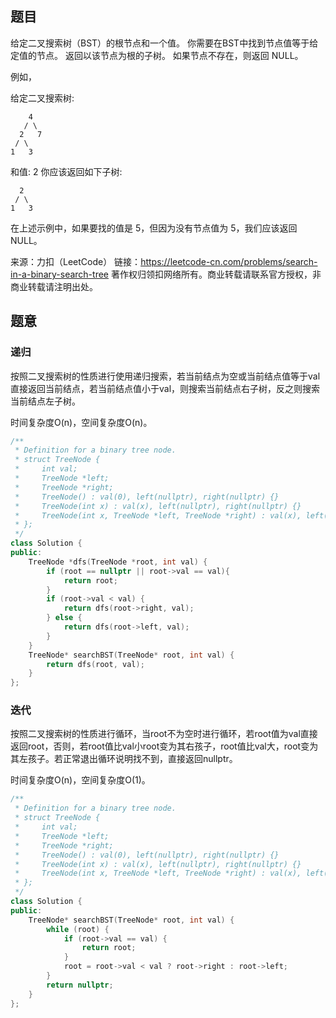## 题目

给定二叉搜索树（BST）的根节点和一个值。 你需要在BST中找到节点值等于给定值的节点。 返回以该节点为根的子树。 如果节点不存在，则返回 NULL。

例如，

给定二叉搜索树:

        4
       / \
      2   7
     / \
    1   3

和值: 2
你应该返回如下子树:

      2     
     / \   
    1   3
在上述示例中，如果要找的值是 5，但因为没有节点值为 5，我们应该返回 NULL。

来源：力扣（LeetCode）
链接：https://leetcode-cn.com/problems/search-in-a-binary-search-tree
著作权归领扣网络所有。商业转载请联系官方授权，非商业转载请注明出处。

## 题意

### 递归

按照二叉搜索树的性质进行使用递归搜索，若当前结点为空或当前结点值等于val直接返回当前结点，若当前结点值小于val，则搜索当前结点右子树，反之则搜索当前结点左子树。

时间复杂度O(n)，空间复杂度O(n)。

```c++
/**
 * Definition for a binary tree node.
 * struct TreeNode {
 *     int val;
 *     TreeNode *left;
 *     TreeNode *right;
 *     TreeNode() : val(0), left(nullptr), right(nullptr) {}
 *     TreeNode(int x) : val(x), left(nullptr), right(nullptr) {}
 *     TreeNode(int x, TreeNode *left, TreeNode *right) : val(x), left(left), right(right) {}
 * };
 */
class Solution {
public:
    TreeNode *dfs(TreeNode *root, int val) {
        if (root == nullptr || root->val == val){
            return root;
        }
        if (root->val < val) {
            return dfs(root->right, val);
        } else {
            return dfs(root->left, val);
        }
    }
    TreeNode* searchBST(TreeNode* root, int val) {
        return dfs(root, val);    
    }
};
```

### 迭代

按照二叉搜索树的性质进行循环，当root不为空时进行循环，若root值为val直接返回root，否则，若root值比val小root变为其右孩子，root值比val大，root变为其左孩子。若正常退出循环说明找不到，直接返回nullptr。

时间复杂度O(n)，空间复杂度O(1)。

```c++
/**
 * Definition for a binary tree node.
 * struct TreeNode {
 *     int val;
 *     TreeNode *left;
 *     TreeNode *right;
 *     TreeNode() : val(0), left(nullptr), right(nullptr) {}
 *     TreeNode(int x) : val(x), left(nullptr), right(nullptr) {}
 *     TreeNode(int x, TreeNode *left, TreeNode *right) : val(x), left(left), right(right) {}
 * };
 */
class Solution {
public:
    TreeNode* searchBST(TreeNode* root, int val) {
        while (root) {
            if (root->val == val) {
                return root;
            }
            root = root->val < val ? root->right : root->left;
        }
        return nullptr;
    }
};
```

